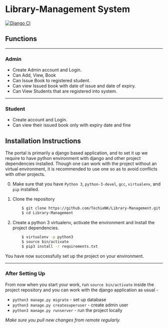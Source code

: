 # Library-Management System  
[![Django CI](https://github.com/TechieNK/Library-Management/actions/workflows/django.yml/badge.svg)](https://github.com/TechieNK/Library-Management/actions/workflows/django.yml)

## Functions
------
### Admin

<ul>
  <li>Create Admin account and Login.</li>
  <li>Can Add, View, Book</li>
  <li>Can Issue Book to registered student.</li>
  <li>Can view Issued book with date of issue and date of expiry.</li>
  <li>Can View Students that are registered into system.</li>
 </ul>
 
 ------
 
 ### Student
 
 <ul>
  <li>Create account and Login.</li>
  <li>Can view their issued book only with expiry date and fine</li>
 </ul>
 
## Installation Instructions
The portal is primarily a django based application, and to set it up we require to have 
python environment with django and other project dependencies installed. Though one can
work with the project without an virtual environment,  it is recommended to use one so 
as to avoid conflicts with other projects.

0. Make sure that you have `Python 3`, `python-3-devel`, `gcc`, `virtualenv`, and `pip` installed.     
1. Clone the repository

    ```bash
        $ git clone https://github.com/TechieNK/Library-Management.git
        $ cd Library-Management
    ```  
2. Create a python 3 virtualenv, activate the environment and Install the project dependencies.

    ```bash
        $ virtualenv -p python3
        $ source bin/activate
        $ pip3 install -r requirements.txt
    ```   

You have now successfully set up the project on your environment. 

---

### After Setting Up
From now when you start your work, run ``source bin/activate`` inside the project repository and you can work with the django application as usual - 

* `python3 manage.py migrate` - set up database
* `python3 manage.py createsuperuser` - create admin user
* `python3 manage.py runserver`  - run the project locally

*Make sure you pull new changes from remote regularly.* 
